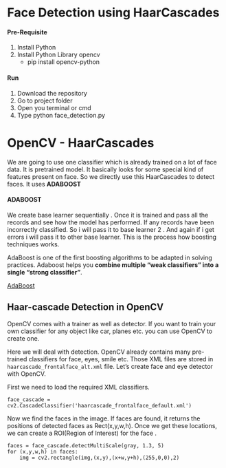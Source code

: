 # Face Detection using HaarCascades

#### Pre-Requisite

1. Install Python
2. Install Python Library opencv
   -   pip install opencv-python

#### Run

1. Download the repository
2. Go to project folder
3. Open you terminal or cmd
4. Type python face_detection.py



# OpenCV - HaarCascades

We are going to use one classifier which is already trained on a lot of face data. It is pretrained model. It basically looks for some special kind of features present on face. So we directly use this HaarCascades to detect faces. It uses **ADABOOST**

#### ADABOOST

We create base learner sequentially . Once it is trained and pass all the records and see how the model has performed. If any records have been incorrectly classified. So i will pass it to base learner 2 . And again if i get errors i will pass it to other base learner. This is the process how boosting techniques works.

AdaBoost is one of the first boosting algorithms to be adapted in solving practices. Adaboost helps you **combine multiple “weak classifiers” into a single “strong classifier”**.

[AdaBoost](https://www.youtube.com/watch?v=LsK-xG1cLYA)

## Haar-cascade Detection in OpenCV

OpenCV comes with a trainer as well as detector. If you want to train your own classifier for any object like car, planes etc. you can use OpenCV to create one.

Here we will deal with detection. OpenCV already contains many pre-trained classifiers for face, eyes, smile etc. Those XML files are stored in `haarcascade_frontalface_alt.xml` file. Let’s create face and eye detector with OpenCV.

First we need to load the required XML classifiers. 

```
face_cascade = cv2.CascadeClassifier('haarcascade_frontalface_default.xml')
```

Now we find the faces in the image. If faces are found, it returns the positions of detected faces as Rect(x,y,w,h). Once we get these locations, we can create a ROI(Region of Interest) for the face .

```
faces = face_cascade.detectMultiScale(gray, 1.3, 5)
for (x,y,w,h) in faces:
    img = cv2.rectangle(img,(x,y),(x+w,y+h),(255,0,0),2)
```

